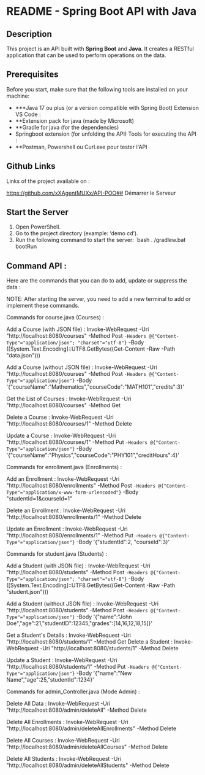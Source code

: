 # README - Spring Boot API with Java

## Description
This project is an API built with **Spring Boot** and **Java**. It creates a RESTful application that can be used to perform operations on the data.

## Prerequisites

Before you start, make sure that the following tools are installed on your machine:

- ***Java 17 ou plus (or a version compatible with Spring Boot)
Extension VS Code :
- **Extension pack for java (made by Microsoft)
- **Gradle for java (for the dependencies)
- Springboot extension (for unfolding the API)
Tools for executing the API :
- **Postman, Powershell ou Curl.exe pour tester l'API

## Github Links

Links of the project available on :

https://github.com/xXAgentMUXx/API-POO## Démarrer le Serveur

## Start the Server

1. Open PowerShell.
2. Go to the project directory (example: ‘demo cd’).
3. Run the following command to start the server:
   `bash
   . /gradlew.bat bootRun


## Command API :

Here are the commands that you can do to add, update or suppress the data :

NOTE: After starting the server, you need to add a new terminal to add or implement these commands.

Commands for course.java (Courses) :

Add a Course (with JSON file) :
Invoke-WebRequest -Uri "http://localhost:8080/courses" -Method Post `
-Headers @{"Content-Type"="application/json"; "charset"="utf-8"} `
-Body ([System.Text.Encoding]::UTF8.GetBytes((Get-Content -Raw -Path "data.json")))

Add a Course (without JSON file) :
Invoke-WebRequest -Uri "http://localhost:8080/courses" -Method Post `
-Headers @{"Content-Type"="application/json"} `
-Body '{"courseName":"Mathematics","courseCode":"MATH101","credits":3}'

Get the List of Courses :
Invoke-WebRequest -Uri "http://localhost:8080/courses" -Method Get

Delete a Course :
Invoke-WebRequest -Uri "http://localhost:8080/courses/1" -Method Delete

Update a Course :
Invoke-WebRequest -Uri "http://localhost:8080/courses/1" -Method Put `
-Headers @{"Content-Type"="application/json"} `
-Body '{"courseName":"Physics","courseCode":"PHY101","creditHours":4}'

Commands for enrollment.java (Enrollments) :

Add an Enrollment :
Invoke-WebRequest -Uri "http://localhost:8080/enrollments" -Method Post `
-Headers @{"Content-Type"="application/x-www-form-urlencoded"} `
-Body "studentId=1&courseId=1"

Delete an Enrollment :
Invoke-WebRequest -Uri "http://localhost:8080/enrollments/1" -Method Delete

Update an Enrollment :
Invoke-WebRequest -Uri "http://localhost:8080/enrollments/1" -Method Put `
-Headers @{"Content-Type"="application/json"} `
-Body '{"studentId":2, "courseId":3}'

Commands for student.java (Students) :

Add a Student (with JSON file) :
Invoke-WebRequest -Uri "http://localhost:8080/students" -Method Post `
-Headers @{"Content-Type"="application/json"; "charset"="utf-8"} `
-Body ([System.Text.Encoding]::UTF8.GetBytes((Get-Content -Raw -Path "student.json")))

Add a Student (without JSON file) :
Invoke-WebRequest -Uri "http://localhost:8080/students" -Method Post `
-Headers @{"Content-Type"="application/json"} `
-Body '{"name":"John Doe","age":21,"studentID":12345,"grades":[14,16,12,18,15]}'

Get a Student's Details : 
Invoke-WebRequest -Uri "http://localhost:8080/students/1" -Method Get
Delete a Student :
Invoke-WebRequest -Uri "http://localhost:8080/students/1" -Method Delete

Update a Student :
Invoke-WebRequest -Uri "http://localhost:8080/students/1" -Method Put `
-Headers @{"Content-Type"="application/json"} `
-Body '{"name":"New Name","age":25,"studentId":1234}'

Commands for admin_Controller.java (Mode Admin) :

Delete All Data :
Invoke-WebRequest -Uri "http://localhost:8080/admin/deleteAll" -Method Delete

Delete All Enrollments :
Invoke-WebRequest -Uri "http://localhost:8080/admin/deleteAllEnrollments" -Method Delete

Delete All Courses :
Invoke-WebRequest -Uri "http://localhost:8080/admin/deleteAllCourses" -Method Delete

Delete All Students :
Invoke-WebRequest -Uri "http://localhost:8080/admin/deleteAllStudents" -Method Delete


